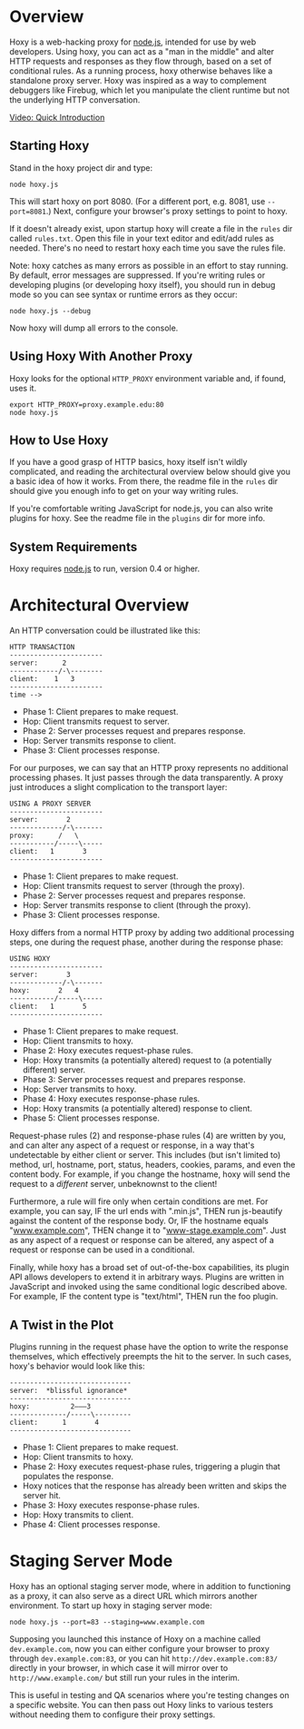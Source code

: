 Overview
========

Hoxy is a web-hacking proxy for [node.js](http://nodejs.org/), intended for use by web developers. Using hoxy, you can act as a "man in the middle" and alter HTTP requests and responses as they flow through, based on a set of conditional rules. As a running process, hoxy otherwise behaves like a standalone proxy server. Hoxy was inspired as a way to complement debuggers like Firebug, which let you manipulate the client runtime but not the underlying HTTP conversation.

[Video: Quick Introduction](http://www.youtube.com/watch?v=2YLfBTrVgZU)

Starting Hoxy
---------------

Stand in the hoxy project dir and type:

    node hoxy.js

This will start hoxy on port 8080. (For a different port, e.g. 8081, use `--port=8081`.) Next, configure your browser's proxy settings to point to hoxy.

If it doesn't already exist, upon startup hoxy will create a file in the `rules` dir called `rules.txt`. Open this file in your text editor and edit/add rules as needed. There's no need to restart hoxy each time you save the rules file.

Note: hoxy catches as many errors as possible in an effort to stay running. By default, error messages are suppressed. If you're writing rules or developing plugins (or developing hoxy itself), you should run in debug mode so you can see syntax or runtime errors as they occur:

    node hoxy.js --debug

Now hoxy will dump all errors to the console.

Using Hoxy With Another Proxy
-----------------------------------------------

Hoxy looks for the optional `HTTP_PROXY` environment variable and, if found, uses it.

    export HTTP_PROXY=proxy.example.edu:80
    node hoxy.js

How to Use Hoxy
---------------

If you have a good grasp of HTTP basics, hoxy itself isn't wildly complicated, and reading the architectural overview below should give you a basic idea of how it works. From there, the readme file in the `rules` dir should give you enough info to get on your way writing rules.

If you're comfortable writing JavaScript for node.js, you can also write plugins for hoxy. See the readme file in the `plugins` dir for more info.

System Requirements
--------------------

Hoxy requires [node.js](http://nodejs.org/) to run, version 0.4 or higher.

Architectural Overview
======================

An HTTP conversation could be illustrated like this:

    HTTP TRANSACTION
    -----------------------
    server:      2
    ------------/-\--------
    client:    1   3
    -----------------------
    time -->

* Phase 1: Client prepares to make request.
* Hop: Client transmits request to server.
* Phase 2: Server processes request and prepares response.
* Hop: Server transmits response to client.
* Phase 3: Client processes response.

For our purposes, we can say that an HTTP proxy represents no additional processing phases. It just passes through the data transparently. A proxy just introduces a slight complication to the transport layer:

    USING A PROXY SERVER
    -----------------------
    server:       2
    -------------/-\-------
    proxy:      /   \
    -----------/-----\-----
    client:   1       3
    -----------------------

* Phase 1: Client prepares to make request.
* Hop: Client transmits request to server (through the proxy).
* Phase 2: Server processes request and prepares response.
* Hop: Server transmits response to client (through the proxy).
* Phase 3: Client processes response.

Hoxy differs from a normal HTTP proxy by adding two additional processing steps, one during the request phase, another during the response phase:

    USING HOXY
    -----------------------
    server:       3
    -------------/-\-------
    hoxy:       2   4
    -----------/-----\-----
    client:   1       5
    -----------------------

* Phase 1: Client prepares to make request.
* Hop: Client transmits to hoxy.
* Phase 2: Hoxy executes request-phase rules.
* Hop: Hoxy transmits (a potentially altered) request to (a potentially different) server.
* Phase 3: Server processes request and prepares response.
* Hop: Server transmits to hoxy.
* Phase 4: Hoxy executes response-phase rules.
* Hop: Hoxy transmits (a potentially altered) response to client.
* Phase 5: Client processes response.

Request-phase rules (2) and response-phase rules (4) are written by you, and can alter any aspect of a request or response, in a way that's undetectable by either client or server. This includes (but isn't limited to) method, url, hostname, port, status, headers, cookies, params, and even the content body. For example, if you change the hostname, hoxy will send the request to a *different* server, unbeknownst to the client!

Furthermore, a rule will fire only when certain conditions are met. For example, you can say, IF the url ends with ".min.js", THEN run js-beautify against the content of the response body. Or, IF the hostname equals "www.example.com", THEN change it to "www-stage.example.com". Just as any aspect of a request or response can be altered, any aspect of a request or response can be used in a conditional.

Finally, while hoxy has a broad set of out-of-the-box capabilities, its plugin API allows developers to extend it in arbitrary ways. Plugins are written in JavaScript and invoked using the same conditional logic described above. For example, IF the content type is "text/html", THEN run the foo plugin.

A Twist in the Plot
-------------------

Plugins running in the request phase have the option to write the response themselves, which effectively preempts the hit to the server. In such cases, hoxy's behavior would look like this:

    ------------------------------
    server:  *blissful ignorance*
    ------------------------------
    hoxy:          2———3
    --------------/-----\---------
    client:      1       4
    ------------------------------

* Phase 1: Client prepares to make request.
* Hop: Client transmits to hoxy.
* Phase 2: Hoxy executes request-phase rules, triggering a plugin that populates the response.
* Hoxy notices that the response has already been written and skips the server hit.
* Phase 3: Hoxy executes response-phase rules.
* Hop: Hoxy transmits to client.
* Phase 4: Client processes response.

Staging Server Mode
===================

Hoxy has an optional staging server mode, where in addition to functioning as a proxy, it can also serve as a direct URL which mirrors another environment. To start up hoxy in staging server mode:

    node hoxy.js --port=83 --staging=www.example.com

Supposing you launched this instance of Hoxy on a machine called `dev.example.com`, now you can either configure your browser to proxy through `dev.example.com:83`, or you can hit `http://dev.example.com:83/` directly in your browser, in which case it will mirror over to `http://www.example.com/` but still run your rules in the interim.

This is useful in testing and QA scenarios where you're testing changes on a specific website. You can then pass out Hoxy links to various testers without needing them to configure their proxy settings.

